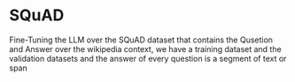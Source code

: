 # SQuAD
Fine-Tuning the LLM over the SQuAD dataset that contains the Qusetion and Answer over the wikipedia context, we have a training dataset and the validation datasets and the answer of every question is a segment of text or span
